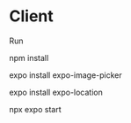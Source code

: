 # Client

Run


npm install


expo install expo-image-picker


expo install expo-location


npx expo start



